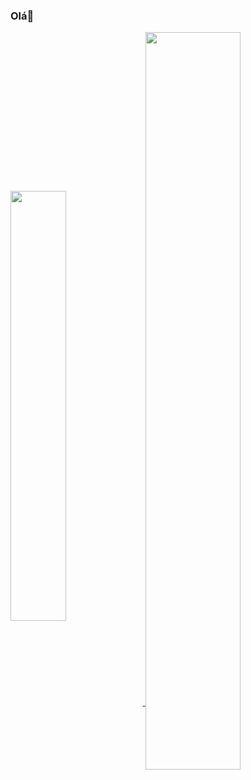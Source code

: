 ### Olá👋


<a href="https://github.com/anuraghazra/convoychat">
  <img width="42%"align="center" src="https://github-readme-stats.vercel.app/api?username=MatheusJoelho&show_icons=true&theme=radical" />
</a>
<a href="https://github.com/anuraghazra/github-readme-stats">
  <img width="55%"align="center"  src="https://github-readme-stats.vercel.app/api/top-langs/?username=MatheusJoelho&layout=compact&theme=radical" />
</a>
